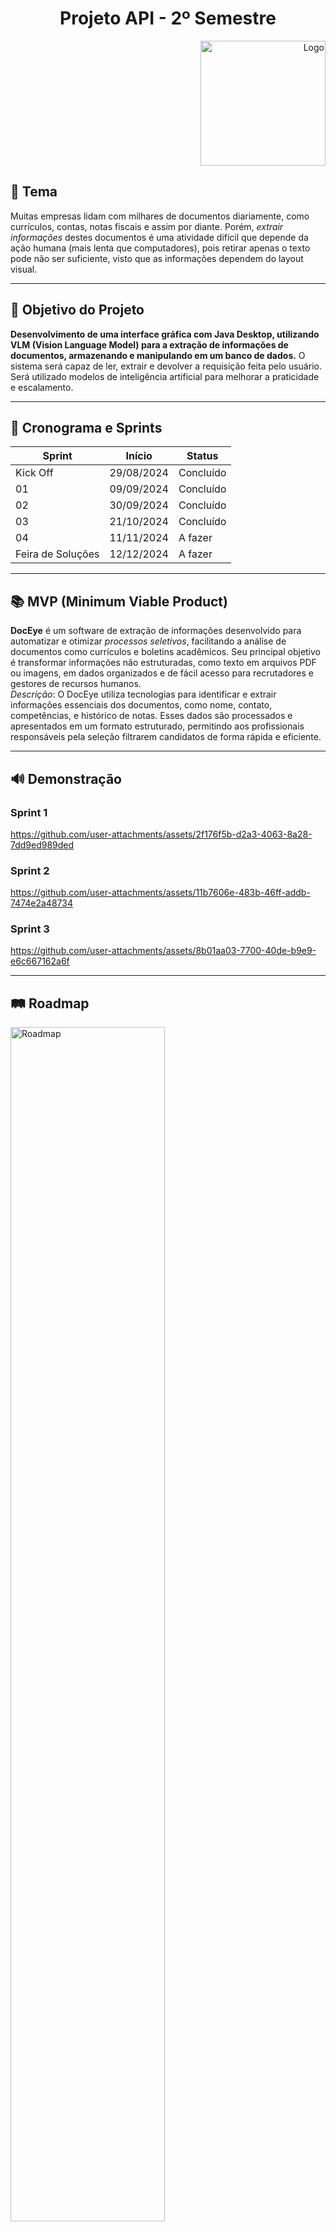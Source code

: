 <h1 align="center">  Projeto API - 2º Semestre </h1>

<div style="text-align: right;">
    <img src="docs/logos/logo.png" alt="Logo" style="width: 200px;"/>
</div>


## 📌 Tema

Muitas empresas lidam com milhares de documentos diariamente, como currículos, contas, notas fiscais e assim por diante. Porém, _extrair informações_ destes documentos é uma atividade difícil que depende da ação humana (mais lenta que computadores), pois retirar apenas o texto pode não ser suficiente, visto que as informações dependem do layout visual.

---

## 🎯 Objetivo do Projeto  

**Desenvolvimento de uma interface gráfica com Java Desktop, utilizando VLM (Vision Language Model) para a extração de informações de documentos, armazenando e manipulando em um banco de dados.** O sistema será capaz de ler, extrair e devolver a requisição feita pelo usuário. Será utilizado modelos de inteligência artificial para melhorar a praticidade e escalamento.

---

## 📅 Cronograma e Sprints

| Sprint            | Início     | Status       |
| ----------------- | ---------- | ------------ |
| Kick Off          | 29/08/2024 | Concluído    |
| 01                | 09/09/2024 | Concluído |
| 02                | 30/09/2024 | Concluído     |
| 03                | 21/10/2024 | Concluído      |
| 04                | 11/11/2024 | A fazer      |
| Feira de Soluções | 12/12/2024 | A fazer      |

---

## 📚 MVP (Minimum Viable Product)
**DocEye** é um software de extração de informações desenvolvido para automatizar e otimizar _processos seletivos_, facilitando a análise de documentos como currículos e boletins acadêmicos. Seu principal objetivo é transformar informações não estruturadas, como texto em arquivos PDF ou imagens, em dados organizados e de fácil acesso para recrutadores e gestores de recursos humanos.
<br> _Descrição_: O DocEye utiliza tecnologias para identificar e extrair informações essenciais dos documentos, como nome, contato, competências, e histórico de notas. Esses dados são processados e apresentados em um formato estruturado, permitindo aos profissionais responsáveis pela seleção filtrarem candidatos de forma rápida e eficiente.
<!-- <br> Acesse o link para visualizar o <a href= "https://www.figma.com/design/cK5bG9Pws6F5LTYGKAlwJ6/Prot%C3%B3tipo-API-2?node-id=0-1&node-type=canvas&t=jx5W8A6itDAJyiTB-0"> Protótipo DocEye! </a>  </br> -->

---

## 🔊 Demonstração 

### Sprint 1

https://github.com/user-attachments/assets/2f176f5b-d2a3-4063-8a28-7dd9ed989ded 


### Sprint 2

https://github.com/user-attachments/assets/11b7606e-483b-46ff-addb-7474e2a48734


### Sprint 3

https://github.com/user-attachments/assets/8b01aa03-7700-40de-b9e9-e6c667162a6f



---


## 🛤️ Roadmap
<img src="docs/registros/Roadmap.png" alt="Roadmap" style="width: 70%;"/>

---

## 📈 Burndown 
<img src="docs/registros/Burndown.jpg" alt="Burndown" style="width: 70%;"/>

---

## 📝 Levantamento de Requisitos

<a id="requisitos"></a>

<div align="center">

|          ID           |                     Descrição                      |         Requisito          |
| :-------------------: | :----------------------------------------------------------: | :-------------: |
| RQ01 | O usuário poderá submeter documentos para modelos de linguagem e visão. |Funcional|
| RQ02 | O software deverá tratar a saída dada por esses modelos.|Funcional|
| RQ03 | Criar uma interface para cadastrar documentos.|Funcional|
| RQ04 | Criar uma interface para para exibir resultados. |Funcional|
| RQ05 | O usuário poderá cadastrar informações extraídas em um banco de dados relacional. |Funcional|
| RQ06 | O usuário poderá recuperar informações do banco de dados. |Funcional|
| RQ07 | O usuário poderá editar informações do banco de dados. |Funcional|
| RQ08 | O usuário poderá deletar informações do banco de dados. |Funcional|
| RQ09 | O software não poderá utilizar nenhuma API externa. |Não Funcional|
| RQ10 | A aplicação precisa rodar localmente na máquina. |Não Funcional|
| RQ11 | A aplicação deve conter uma interface minimalista e intuitiva. |Não Funcional|

---
</div>


## 🏗️ Arquitetura do Sistema

O sistema será baseado em uma arquitetura de **camadas**, onde cada parte desempenha um papel específico no processo:

- **Frontend (Interface Gráfica)**: Desenvolvido em Java com uso de bibliotecas gráficas (JavaFX ou Swing), permitindo uma interação amigável para o usuário final.
- **Backend**: Responsável pelo processamento de dados, comunicação com o banco de dados (MySQL), e integração com inteligência artificial.
- **IA/Leitura de Documentos**: Utilização de modelos treinados para a leitura automática de documentos e reconhecimento de caracteres.
- **Banco de Dados**: MySQL para armazenar os dados dos documentos, usuários e logs do sistema.

---

## 🛠️ Tecnologias Utilizadas

Ferramentas e plataformas aplicadas no desenvolvimento do projeto:
<!-- COLOCAR OS ICONES -->
- Figma 🎨 
- Git e GitHub 🐙
- IntelliJ IDEA 🖥️
- Java ☕
- Ollama 🧠 (Modelos de IA)
- MySQL 🗄️
- Draw.io 📊
- Markdown 📝
- Trello 🔧
- Google Sheets 📑

---


## 📋 Como Instalar e Executar o Projeto

### Pré-requisitos:

- **Java Development Kit (JDK)**: Certifique-se de ter o JDK 11 ou superior instalado.
- **MySQL**: Banco de dados utilizado no projeto.
- **Git**: Para clonar o repositório.
- **IDE**: Como IntelliJ IDEA ou NetBeans.

<!-- ### Passos de Instalação: -->




---

 ###  Fatec São José dos Campos - Prof. Jessen Vidal

| Cliente          | Período/Curso                                  | Professor M2      | Professor P2     | Contato Cliente                    |
| ---------------- | ---------------------------------------------- | ----------------- | ---------------- | ---------------------------------- |
| Giuliano Bertoti | 2º ADS (Análise e Desenvolvimento de Sistemas) | Cláudio Etelvino  | Giuliano Bertoti | <giuliano.bertoti@fatec.sp.gov.br> |


## 👥 A Equipe Code Don´t Blow


| Integrante | Função | GitHub | 
|---|---|---|
| Rafael Gonçalves | **Product Owner** | [![GitHub](https://img.shields.io/badge/GitHub-111217?style=flat-square&logo=github&logoColor=white)](https://github.com/EstupendoG)  | 
| Leonardo Cristiano | **Scrum Master** | [![GitHub](https://img.shields.io/badge/GitHub-111217?style=flat-square&logo=github&logoColor=white)](https://github.com/Leonardo-dSouza) | 
| Luana Souza | Dev Team | [![GitHub](https://img.shields.io/badge/GitHub-111217?style=flat-square&logo=github&logoColor=white)](https://github.com/luanaapms) | 
| Mariana Lins | Dev Team | [![GitHub](https://img.shields.io/badge/GitHub-111217?style=flat-square&logo=github&logoColor=white)](https://github.com/mariana-lins) | 
| Matheus di Sabatino | Dev Team | [![GitHub](https://img.shields.io/badge/GitHub-111217?style=flat-square&logo=github&logoColor=white)](https://github.com/Omathzao) |
| Ygor Pereira | Dev Team | [![GitHub](https://img.shields.io/badge/GitHub-111217?style=flat-square&logo=github&logoColor=white)](https://github.com/YgorPereira)
| Vanessa da Costa | Dev Team | [![GitHub](https://img.shields.io/badge/GitHub-111217?style=flat-square&logo=github&logoColor=white)](https://github.com/Doryumi) | 
| Henrique Tadeu | Dev Team | [![GitHub](https://img.shields.io/badge/GitHub-111217?style=flat-square&logo=github&logoColor=white)](https://github.com/henrySilverIX) | 

<img src="docs/logos/logo2preta.png" alt="Logo Preta" width="200" style="margin-left: 25%;"/>
